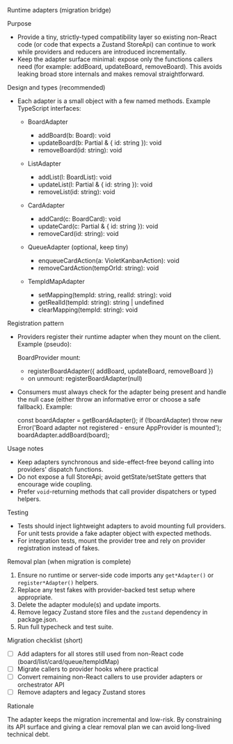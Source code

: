 Runtime adapters (migration bridge)

Purpose

- Provide a tiny, strictly-typed compatibility layer so existing non-React code (or code that expects a Zustand StoreApi) can continue to work while providers and reducers are introduced incrementally.
- Keep the adapter surface minimal: expose only the functions callers need (for example: addBoard, updateBoard, removeBoard). This avoids leaking broad store internals and makes removal straightforward.

Design and types (recommended)

- Each adapter is a small object with a few named methods. Example TypeScript interfaces:

  - BoardAdapter
    - addBoard(b: Board): void
    - updateBoard(b: Partial<Board> & { id: string }): void
    - removeBoard(id: string): void

  - ListAdapter
    - addList(l: BoardList): void
    - updateList(l: Partial<BoardList> & { id: string }): void
    - removeList(id: string): void

  - CardAdapter
    - addCard(c: BoardCard): void
    - updateCard(c: Partial<BoardCard> & { id: string }): void
    - removeCard(id: string): void

  - QueueAdapter (optional, keep tiny)
    - enqueueCardAction(a: VioletKanbanAction): void
    - removeCardAction(tempOrId: string): void

  - TempIdMapAdapter
    - setMapping(tempId: string, realId: string): void
    - getRealId(tempId: string): string | undefined
    - clearMapping(tempId: string): void

Registration pattern

- Providers register their runtime adapter when they mount on the client. Example (pseudo):

  BoardProvider mount:
  - registerBoardAdapter({ addBoard, updateBoard, removeBoard })
  - on unmount: registerBoardAdapter(null)

- Consumers must always check for the adapter being present and handle the null case (either throw an informative error or choose a safe fallback). Example:

  const boardAdapter = getBoardAdapter();
  if (!boardAdapter) throw new Error('Board adapter not registered - ensure AppProvider is mounted');
  boardAdapter.addBoard(board);

Usage notes

- Keep adapters synchronous and side-effect-free beyond calling into providers' dispatch functions.
- Do not expose a full StoreApi; avoid getState/setState getters that encourage wide coupling.
- Prefer `void`-returning methods that call provider dispatchers or typed helpers.

Testing

- Tests should inject lightweight adapters to avoid mounting full providers. For unit tests provide a fake adapter object with expected methods.
- For integration tests, mount the provider tree and rely on provider registration instead of fakes.

Removal plan (when migration is complete)

1. Ensure no runtime or server-side code imports any `get*Adapter()` or `register*Adapter()` helpers.
2. Replace any test fakes with provider-backed test setup where appropriate.
3. Delete the adapter module(s) and update imports.
4. Remove legacy Zustand store files and the `zustand` dependency in package.json.
5. Run full typecheck and test suite.

Migration checklist (short)

- [ ] Add adapters for all stores still used from non-React code (board/list/card/queue/tempIdMap)
- [ ] Migrate callers to provider hooks where practical
- [ ] Convert remaining non-React callers to use provider adapters or orchestrator API
- [ ] Remove adapters and legacy Zustand stores

Rationale

The adapter keeps the migration incremental and low-risk. By constraining its API surface and giving a clear removal plan we can avoid long-lived technical debt.
